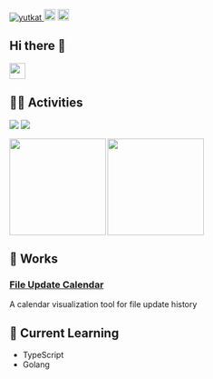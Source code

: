 <p align="left">
  <a href="https://github.com/kpab">
    <img src="https://komarev.com/ghpvc/?username=kpab" alt="yutkat" />
  </a>
  <a>
    <img height="20" src="https://qiita-badge.apiapi.app/s/pani_py/posts.svg" />
  </a>
  <//qiita.com/yutkat">
    <img height="20" src="https://qiita-badge.apiapi.app/s/pani_py/contributions.svg" />
  </a>
</p>

## Hi there 👋
<img src="https://media0.giphy.com/media/v1.Y2lkPTc5MGI3NjExZjNnMXJkN25rMzByODA5NGhsaTV2YzliN25vY3AxaGNkdnEwMnpvcyZlcD12MV9pbnRlcm5hbF9naWZfYnlfaWQmY3Q9Zw/FLV8sMRwQu2AqjWb1Q/giphy.gif" width="28">

## 🏃‍♀️ Activities
<img src="https://github-profile-summary-cards.vercel.app/api/cards/profile-details?username=kpab&theme=gruvbox">
<img src="https://github-profile-trophy.vercel.app/?username=kpab&theme=dark_lover&rank=-C,-B,-?">
<p>
<a href="https://github.com/kpab">
  <img align="left" height="170px" src="https://github-readme-stats.vercel.app/api?username=kpab&count_private=true&show_icons=true&theme=github_dark" />
</a>
<a href="https://github.com/kpab">
  <img align="left" height="170px" src="https://github-readme-stats.vercel.app/api/top-langs/?username=kpab&layout=compact&theme=github_dark" />
</a>
</p>

<br clear="all">

## 🚀 Works
### [File Update Calendar](https://kpab.github.io/file-update-calendar-site/)
A calendar visualization tool for file update history

## 🌱 Current Learning
- TypeScript
- Golang
